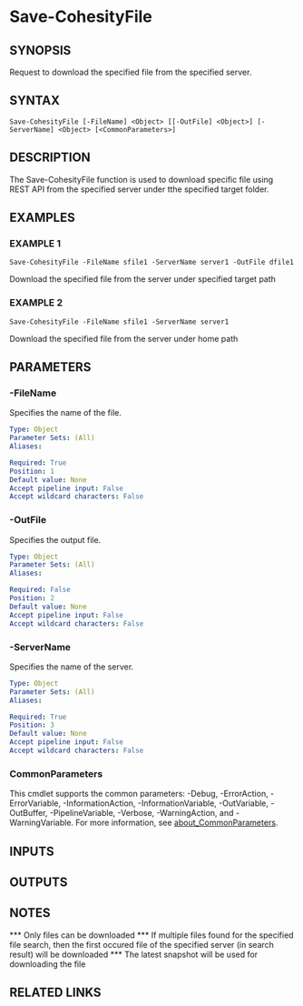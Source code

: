 # Save-CohesityFile

## SYNOPSIS
Request to download the specified file from the specified server.

## SYNTAX

```
Save-CohesityFile [-FileName] <Object> [[-OutFile] <Object>] [-ServerName] <Object> [<CommonParameters>]
```

## DESCRIPTION
The Save-CohesityFile function is used to download specific file using REST API from the specified server under tthe specified target folder.

## EXAMPLES

### EXAMPLE 1
```
Save-CohesityFile -FileName sfile1 -ServerName server1 -OutFile dfile1
```

Download the specified file from the server under specified target path

### EXAMPLE 2
```
Save-CohesityFile -FileName sfile1 -ServerName server1
```

Download the specified file from the server under home path

## PARAMETERS

### -FileName
Specifies the name of the file.

```yaml
Type: Object
Parameter Sets: (All)
Aliases:

Required: True
Position: 1
Default value: None
Accept pipeline input: False
Accept wildcard characters: False
```

### -OutFile
Specifies the output file.

```yaml
Type: Object
Parameter Sets: (All)
Aliases:

Required: False
Position: 2
Default value: None
Accept pipeline input: False
Accept wildcard characters: False
```

### -ServerName
Specifies the name of the server.

```yaml
Type: Object
Parameter Sets: (All)
Aliases:

Required: True
Position: 3
Default value: None
Accept pipeline input: False
Accept wildcard characters: False
```

### CommonParameters
This cmdlet supports the common parameters: -Debug, -ErrorAction, -ErrorVariable, -InformationAction, -InformationVariable, -OutVariable, -OutBuffer, -PipelineVariable, -Verbose, -WarningAction, and -WarningVariable. For more information, see [about_CommonParameters](http://go.microsoft.com/fwlink/?LinkID=113216).

## INPUTS

## OUTPUTS

## NOTES
*** Only files can be downloaded
*** If multiple files found for the specified file search, then the first occured file of the specified server (in search result) will be downloaded
*** The latest snapshot will be used for downloading the file

## RELATED LINKS
